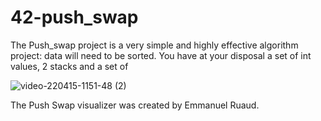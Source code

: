 # 42-push_swap
The Push_swap project is a very simple and highly effective algorithm project: data will need to be sorted. You have at your disposal a set of int values, 2 stacks and a set of

![video-220415-1151-48 (2)](https://user-images.githubusercontent.com/96283427/163557629-f971e729-ceaf-4ebd-903b-05392e02bbd5.gif)

The Push Swap visualizer was created by Emmanuel Ruaud.
